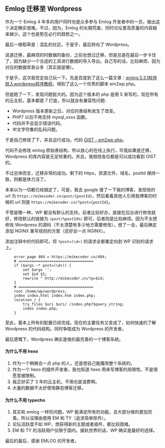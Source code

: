 Emlog 迁移至 Wordpress
---

作为一个 Emlog 4 年多的用户同时也是众多参与 Emlog 开发者中的一员，做出这个决定确实很难。不过，因为，Emlog 的长期荒废，同时论坛里高质量的内容越来越少。这个也是势在必行的趋势之一。

最后一根稻草是：混乱的社区。于是乎，最后转向了 Wordpress。

说道迁移，最麻烦的时数据的备份，之前也想过迁移，但是总是在最后一步卡住了，因为缺少一个合适的工具进行数据的导入导出。自己写的话，比较麻烦，因为对应的数据库表众多（其实就是懒）。

于是乎，这次我觉定自己玩一下。先是百度到了这么一篇文章：[emlog 5.3.1程序转入wordpress程序教程](https://www.1llo.cn/XinQi/325.html)。得到了这么一个优秀的脚本 em2wp.php。

但是跑了一下，发现问题挺大的。因为这个版本的 php 是用 5 来写的，现在所有的云主机，基本都是 7 打底，所以就会有兼容性问题:

+ Wordpress 版本更新之后，对应的表结构发生了改变。
+ PHP7 以后不再支持 mysql_xxxx 函数。
+ 代码并不会显示错误代码。
+ 中文字符集的乱码问题。

于是自己修改了下，并且运行成功。代码 [GIST - em2wp.php](https://gist.github.com/MikeCoder/c5c247186b1264851135d891fc10522e)。

代码不会修改 emlog 原始表结构，所以放心的在线上执行，毕竟如果是迁移，Wordpress 的库内容是无足轻重的。并且，我相信各位都是可以成功看到 GIST 的。

不过总体而言，迁移非常的成功。剩下的 https，资源文件，域名，postId 保持一致，则都是体力活了。

本来以为一切都已经搞定了，可是，我去 google 搜了一下我的博客，发现他的 url 为 `https://mikecoder.cn/post/{postId}`，然后看看其他人引用我博客的时候的 url 则是 `https://mikecoder.cn/?post={postId}`。

不管是哪一种，WP 都没有默认的支持，前者比较好办，直接在后台进行修改就好，修改默认的链接为 `/post/%postId%/` 即可，后者则是比较麻烦。因为不太想修改 Wordpress 的源码（不太清楚有多少地方需要修改）。想了一会，最后确定添加 NGINX 重写规则的方案（还好会一点 NGINX）。

添加注释中的代码即可。将 `?post=(\d+)` 的请求全都重定向到 WP 识别的请求上。

```
    error_page 404 = https://mikecoder.cn/404;
    # ==================================
    if ($args ~* post=(\d+)) {
        set $args '';
        set $id $1;
        rewrite ^ http://mikecoder.cn/?p=$id;
    }
    # ==================================
    root /home/wp/wordpress;
    index index.html index.htm index.php;
    location / {
        try_files $uri $uri/ /index.php?$query_string;
        index index.php;
    }
```

至此，基本上所有的配置已经完成。现在的主要任务又变成了，如何快速的了解 Wordpress 的代码结构。同时争取成为 Wordpress 的开发者。

最后感慨下，Wordpress 确实是做的最完善的一个博客系统。

#### 为什么不用 hexo

1. 作为一个稍微会一点 php 的人，还是想自己能魔改整个系统的。
2. 作为一个 hexo 的插件开发者，我也知道 hexo 用来写博客的局限性。不是很愿意被限制。
3. 我正好买了 3 年的云主机，不用也是浪费啊。
4. 大量的数据不太好使用静态博客迁移。

#### 为什么不用 typecho

1. 其实和 emlog 一样的问题。WP 能满足所有的功能，且大部分做的更加完善。所以没理由使用 EM 和 TY（追求简单除外）。
2. 论坛活跃度不如 WP，想获得新的主题或者插件，都比较困难。
3. EM 和 TY 的活跃用户仅限于国内。接轨世界的话，WP 确实是最好的选择。

最后的最后，感谢 EMLOG 的开发者。
